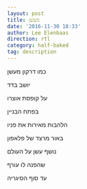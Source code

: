 ```yaml
---
layout: post
title: מעשן
date: '2016-11-30 18:33'
author: Lee Elenbaas
direction: rtl
category: half-baked
tag: description
---
```


כמו דרקון מעשן

יושב בדד

על קופסת אוצרו

בפתח הבניין

הלהבות מאירות את פניו

באור מרצד של פלאפון

נושף עשן על העולם

שהפנה לו עורף

עד סוף הסיגריה
